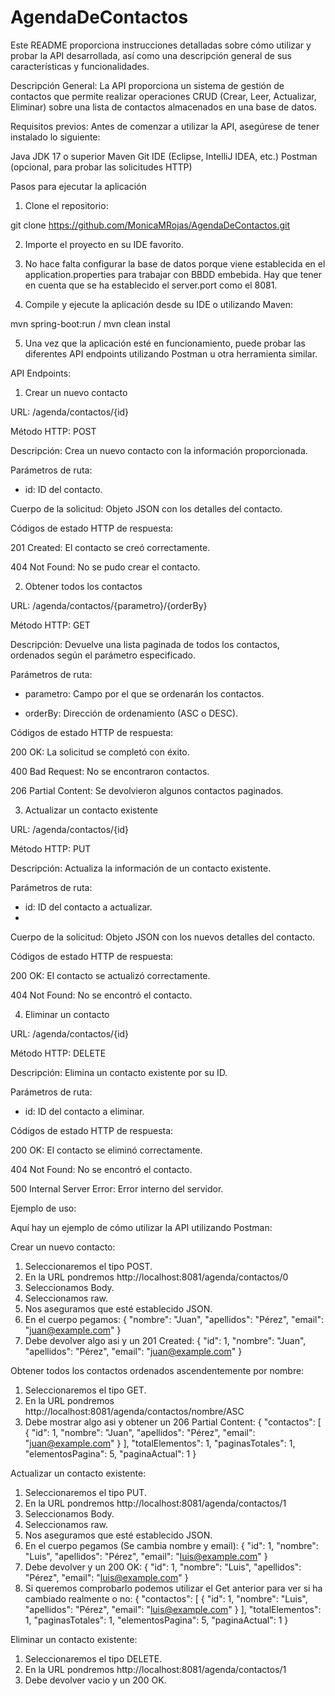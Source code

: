 # AgendaDeContactos
Este README proporciona instrucciones detalladas sobre cómo utilizar y probar la API desarrollada, así como una descripción general de sus características y funcionalidades.

Descripción General:
La API proporciona un sistema de gestión de contactos que permite realizar operaciones CRUD (Crear, Leer, Actualizar, Eliminar) sobre una lista de contactos almacenados en una base de datos.

Requisitos previos:
Antes de comenzar a utilizar la API, asegúrese de tener instalado lo siguiente:

Java JDK 17 o superior
Maven
Git
IDE (Eclipse, IntelliJ IDEA, etc.)
Postman (opcional, para probar las solicitudes HTTP)

Pasos para ejecutar la aplicación

1. Clone el repositorio:

git clone https://github.com/MonicaMRojas/AgendaDeContactos.git

2. Importe el proyecto en su IDE favorito.

3. No hace falta configurar la base de datos porque viene establecida en el application.properties para trabajar con BBDD embebida. Hay que tener en cuenta que se ha establecido el server.port como el 8081.

4. Compile y ejecute la aplicación desde su IDE o utilizando Maven:

mvn spring-boot:run / mvn clean instal

5. Una vez que la aplicación esté en funcionamiento, puede probar las diferentes API endpoints utilizando Postman u otra herramienta similar.

API Endpoints:

1. Crear un nuevo contacto
   
URL: /agenda/contactos/{id}

Método HTTP: POST

Descripción: Crea un nuevo contacto con la información proporcionada.

Parámetros de ruta:

- id: ID del contacto.
  
Cuerpo de la solicitud: Objeto JSON con los detalles del contacto.

Códigos de estado HTTP de respuesta:

201 Created: El contacto se creó correctamente.

404 Not Found: No se pudo crear el contacto.


2. Obtener todos los contactos
   
URL: /agenda/contactos/{parametro}/{orderBy}

Método HTTP: GET

Descripción: Devuelve una lista paginada de todos los contactos, ordenados según el parámetro especificado.

Parámetros de ruta:

- parametro: Campo por el que se ordenarán los contactos.
  
- orderBy: Dirección de ordenamiento (ASC o DESC).
  
Códigos de estado HTTP de respuesta:

200 OK: La solicitud se completó con éxito.

400 Bad Request: No se encontraron contactos.

206 Partial Content: Se devolvieron algunos contactos paginados.


3. Actualizar un contacto existente
   
URL: /agenda/contactos/{id}

Método HTTP: PUT

Descripción: Actualiza la información de un contacto existente.

Parámetros de ruta:

- id: ID del contacto a actualizar.
- 
Cuerpo de la solicitud: Objeto JSON con los nuevos detalles del contacto.

Códigos de estado HTTP de respuesta:

200 OK: El contacto se actualizó correctamente.

404 Not Found: No se encontró el contacto.



4. Eliminar un contacto
   
URL: /agenda/contactos/{id}

Método HTTP: DELETE

Descripción: Elimina un contacto existente por su ID.

Parámetros de ruta:

- id: ID del contacto a eliminar.
  
Códigos de estado HTTP de respuesta:

200 OK: El contacto se eliminó correctamente.

404 Not Found: No se encontró el contacto.

500 Internal Server Error: Error interno del servidor.



Ejemplo de uso:

Aquí hay un ejemplo de cómo utilizar la API utilizando Postman:

Crear un nuevo contacto:
1. Seleccionaremos el tipo POST.
2. En la URL pondremos http://localhost:8081/agenda/contactos/0
3. Seleccionamos Body.
4. Seleccionamos raw.
5. Nos aseguramos que esté establecido JSON.
6. En el cuerpo pegamos:
{
    "nombre": "Juan",
    "apellidos": "Pérez",
    "email": "juan@example.com"
}
7. Debe devolver algo asi y un 201 Created:
{
    "id": 1,
    "nombre": "Juan",
    "apellidos": "Pérez",
    "email": "juan@example.com"
}

Obtener todos los contactos ordenados ascendentemente por nombre:
1. Seleccionaremos el tipo GET.
2. En la URL pondremos http://localhost:8081/agenda/contactos/nombre/ASC
3. Debe mostrar algo asi y obtener un 206 Partial Content:
{
    "contactos": [
        {
            "id": 1,
            "nombre": "Juan",
            "apellidos": "Pérez",
            "email": "juan@example.com"
        }
    ],
    "totalElementos": 1,
    "paginasTotales": 1,
    "elementosPagina": 5,
    "paginaActual": 1
}

Actualizar un contacto existente:
1. Seleccionaremos el tipo PUT.
2. En la URL pondremos http://localhost:8081/agenda/contactos/1
3. Seleccionamos Body.
4. Seleccionamos raw.
5. Nos aseguramos que esté establecido JSON.
6. En el cuerpo pegamos (Se cambia nombre y email):
{
    "id": 1,
    "nombre": "Luis",
    "apellidos": "Pérez",
    "email": "luis@example.com"
}
7. Debe devolver y un 200 OK:
{
    "id": 1,
    "nombre": "Luis",
    "apellidos": "Pérez",
    "email": "luis@example.com"
}
8. Si queremos comprobarlo podemos utilizar el Get anterior para ver si ha cambiado realmente o no:
{
    "contactos": [
        {
            "id": 1,
            "nombre": "Luis",
            "apellidos": "Pérez",
            "email": "luis@example.com"
        }
    ],
    "totalElementos": 1,
    "paginasTotales": 1,
    "elementosPagina": 5,
    "paginaActual": 1
}


Eliminar un contacto existente:
1. Seleccionaremos el tipo DELETE.
2. En la URL pondremos http://localhost:8081/agenda/contactos/1
3. Debe devolver vacio y un 200 OK.


